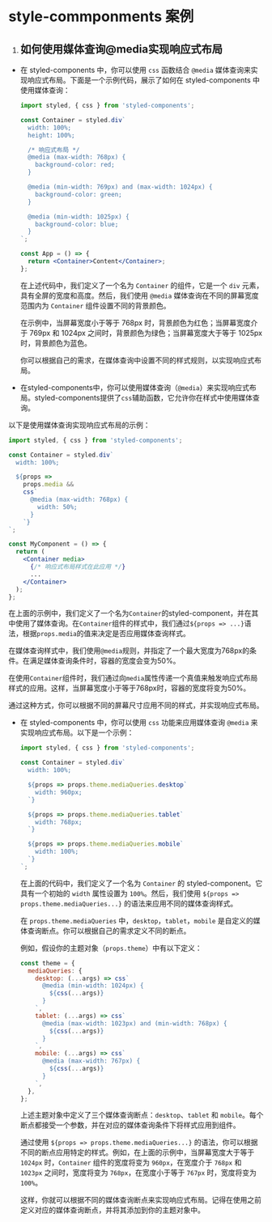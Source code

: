 
# style-commponments 案例

1. ## 如何使用媒体查询@media实现响应式布局

 + 在 styled-components 中，你可以使用 `css` 函数结合 `@media` 媒体查询来实现响应式布局。下面是一个示例代码，展示了如何在 styled-components 中使用媒体查询：

   ```jsx
   import styled, { css } from 'styled-components';
   
   const Container = styled.div`
     width: 100%;
     height: 100%;
   
     /* 响应式布局 */
     @media (max-width: 768px) {
       background-color: red;
     }
   
     @media (min-width: 769px) and (max-width: 1024px) {
       background-color: green;
     }
   
     @media (min-width: 1025px) {
       background-color: blue;
     }
   `;
   
   const App = () => {
     return <Container>Content</Container>;
   };
   ```

   在上述代码中，我们定义了一个名为 `Container` 的组件，它是一个 `div` 元素，具有全屏的宽度和高度。然后，我们使用 `@media` 媒体查询在不同的屏幕宽度范围内为 `Container` 组件设置不同的背景颜色。
  
   在示例中，当屏幕宽度小于等于 768px 时，背景颜色为红色；当屏幕宽度介于 769px 和 1024px 之间时，背景颜色为绿色；当屏幕宽度大于等于 1025px 时，背景颜色为蓝色。
  
   你可以根据自己的需求，在媒体查询中设置不同的样式规则，以实现响应式布局。
 
+  在styled-components中，你可以使用媒体查询（`@media`）来实现响应式布局。styled-components提供了`css`辅助函数，它允许你在样式中使用媒体查询。

  以下是使用媒体查询实现响应式布局的示例：

   ```jsx
   import styled, { css } from 'styled-components';
   
   const Container = styled.div`
     width: 100%;
   
     ${props =>
       props.media &&
       css`
         @media (max-width: 768px) {
           width: 50%;
         }
       `}
   `;
   
   const MyComponent = () => {
     return (
       <Container media>
         {/* 响应式布局样式在此应用 */}
         ...
       </Container>
     );
   };
   ```

  在上面的示例中，我们定义了一个名为`Container`的styled-component，并在其中使用了媒体查询。在`Container`组件的样式中，我们通过`${props => ...}`语法，根据`props.media`的值来决定是否应用媒体查询样式。
  
  在媒体查询样式中，我们使用`@media`规则，并指定了一个最大宽度为768px的条件。在满足媒体查询条件时，容器的宽度会变为50%。
  
  在使用`Container`组件时，我们通过向`media`属性传递一个真值来触发响应式布局样式的应用。这样，当屏幕宽度小于等于768px时，容器的宽度将变为50%。
  
  通过这种方式，你可以根据不同的屏幕尺寸应用不同的样式，并实现响应式布局。
  
+ 在 styled-components 中，你可以使用 `css` 功能来应用媒体查询 `@media` 来实现响应式布局。以下是一个示例：

    ```jsx
    import styled, { css } from 'styled-components';
    
    const Container = styled.div`
      width: 100%;
    
      ${props => props.theme.mediaQueries.desktop`
        width: 960px;
      `}
    
      ${props => props.theme.mediaQueries.tablet`
        width: 768px;
      `}
    
      ${props => props.theme.mediaQueries.mobile`
        width: 100%;
      `}
    `;
    ```
    
    在上面的代码中，我们定义了一个名为 `Container` 的 styled-component。它具有一个初始的 `width` 属性设置为 `100%`。然后，我们使用 `${props => props.theme.mediaQueries...}` 的语法来应用不同的媒体查询样式。
    
    在 `props.theme.mediaQueries` 中，`desktop`，`tablet`，`mobile` 是自定义的媒体查询断点。你可以根据自己的需求定义不同的断点。
    
    例如，假设你的主题对象（`props.theme`）中有以下定义：
    
    ```jsx
    const theme = {
      mediaQueries: {
        desktop: (...args) => css`
          @media (min-width: 1024px) {
            ${css(...args)}
          }
        `,
        tablet: (...args) => css`
          @media (max-width: 1023px) and (min-width: 768px) {
            ${css(...args)}
          }
        `,
        mobile: (...args) => css`
          @media (max-width: 767px) {
            ${css(...args)}
          }
        `,
      },
    };
    ```
    
    上述主题对象中定义了三个媒体查询断点：`desktop`、`tablet` 和 `mobile`。每个断点都接受一个参数，并在对应的媒体查询条件下将样式应用到组件。
    
    通过使用 `${props => props.theme.mediaQueries...}` 的语法，你可以根据不同的断点应用特定的样式。例如，在上面的示例中，当屏幕宽度大于等于 `1024px` 时，`Container` 组件的宽度将变为 `960px`，在宽度介于 `768px` 和 `1023px` 之间时，宽度将变为 `768px`，在宽度小于等于 `767px` 时，宽度将变为 `100%`。
    
    这样，你就可以根据不同的媒体查询断点来实现响应式布局。记得在使用之前定义对应的媒体查询断点，并将其添加到你的主题对象中。
